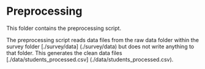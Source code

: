 
# Preprocessing

This folder contains the preprocessing script.

The preprocessing script reads data files from the raw data folder within the survey folder
[./survey/data] (./survey/data) but does not write anything to that folder. This generates
the clean data files [./data/students_processed.csv] (./data/students_processed.csv). 
